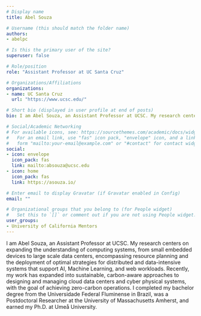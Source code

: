 ```yaml
---
# Display name
title: Abel Souza

# Username (this should match the folder name)
authors:
- abelpc

# Is this the primary user of the site?
superuser: false

# Role/position
role: "Assistant Professor at UC Santa Cruz"

# Organizations/Affiliations
organizations:
- name: UC Santa Cruz
  url: "https://www.ucsc.edu/"

# Short bio (displayed in user profile at end of posts)
bio: I am Abel Souza, an Assistant Professor at UCSC. My research centers on expanding the understanding of computing systems, from small embedded devices to large scale data centers, encompassing resource planning and the deployment of optimal strategies for distributed and data-intensive systems that support AI, Machine Learning, and web workloads. Recently, my work has expanded into sustainable, carbon-aware approaches to designing and managing cloud data centers and cyber physical systems, with the goal of achieving zero-carbon operations. I completed my bachelor degree from the Universidade Federal Fluminense in Brazil, was a Postdoctoral Researcher at the University of Massachusetts Amherst, and earned my Ph.D. at Umeå University.

# Social/Academic Networking
# For available icons, see: https://sourcethemes.com/academic/docs/widgets/#icons
#   For an email link, use "fas" icon pack, "envelope" icon, and a link in the
#   form "mailto:your-email@example.com" or "#contact" for contact widget.
social:
- icon: envelope
  icon_pack: fas
  link: mailto:absouza@ucsc.edu
- icon: home
  icon_pack: fas
  link: https://asouza.io/

# Enter email to display Gravatar (if Gravatar enabled in Config)
email: ""

# Organizational groups that you belong to (for People widget)
#   Set this to `[]` or comment out if you are not using People widget.  
user_groups:
- University of California Mentors
---
```


I am Abel Souza, an Assistant Professor at UCSC. My research centers on expanding the understanding of computing systems, from small embedded devices to large scale data centers, encompassing resource planning and the deployment of optimal strategies for distributed and data-intensive systems that support AI, Machine Learning, and web workloads. Recently, my work has expanded into sustainable, carbon-aware approaches to designing and managing cloud data centers and cyber physical systems, with the goal of achieving zero-carbon operations. I completed my bachelor degree from the Universidade Federal Fluminense in Brazil, was a Postdoctoral Researcher at the University of Massachusetts Amherst, and earned my Ph.D. at Umeå University.
